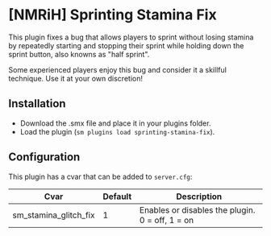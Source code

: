  # [NMRiH] Sprinting Stamina Fix
This plugin fixes a bug that allows players to sprint without losing stamina by repeatedly starting and stopping their sprint while holding down the sprint button, also knowns as "half sprint".

Some experienced players enjoy this bug and consider it a skillful technique. Use it at your own discretion!

## Installation
- Download the .smx file and place it in your plugins folder.
- Load the plugin (`sm plugins load sprinting-stamina-fix`).

## Configuration
This plugin has a cvar that can be added to `server.cfg`:

| Cvar | Default | Description |
| --- | --- | --- |
| sm_stamina_glitch_fix | 1 | Enables or disables the plugin. 0 = off, 1 = on |
